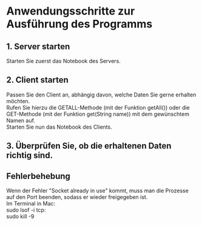 # Anwendungsschritte zur Ausführung des Programms

## 1. Server starten
Starten Sie zuerst das Notebook des Servers.

## 2. Client starten
Passen Sie den Client an, abhängig davon, welche Daten Sie gerne erhalten möchten. <br>
Rufen Sie hierzu die GETALL-Methode (mit der Funktion getAll()) oder die GET-Methode (mit der Funktion get(String name))  mit dem gewünschtem Namen auf. <br>
Starten Sie nun das Notebook des Clients.

## 3. Überprüfen Sie, ob die erhaltenen Daten richtig sind.

## Fehlerbehebung 
Wenn der Fehler "Socket already in use" kommt, muss man die Prozesse auf den Port beenden, sodass er wieder freigegeben ist. <br>
Im Terminal in Mac: <br>
  sudo lsof -i tcp: <portnummer> <br>
  sudo kill -9 <PID> <br>
